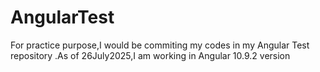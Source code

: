 # AngularTest
For practice purpose,I would be commiting my codes in my Angular Test repository .As of 26July2025,I am working in Angular 10.9.2 version
